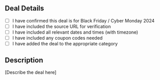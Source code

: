 ## Deal Details

- [ ] I have confirmed this deal is for Black Friday / Cyber Monday 2024
- [ ] I have included the source URL for verification
- [ ] I have included all relevant dates and times (with timezone)
- [ ] I have included any coupon codes needed
- [ ] I have added the deal to the appropriate category

## Description

[Describe the deal here]
